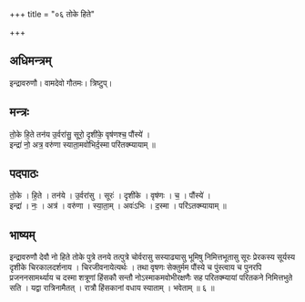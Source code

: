 +++
title = "०६ तोके हिते"

+++
## अधिमन्त्रम्
इन्द्रावरुणौ। वामदेवो गौतमः। त्रिष्टुप्।

## मन्त्रः
तो॒के हि॒ते तन॑य उ॒र्वरा॑सु॒ सूरो॒ दृशी॑के॒ वृष॑णश्च॒ पौंस्ये॑ ।  
इन्द्रा॑ नो॒ अत्र॒ वरु॑णा स्याता॒मवो॑भिर्द॒स्मा परि॑तक्म्यायाम् ॥

## पदपाठः
तो॒के । हि॒ते । तन॑ये । उ॒र्वरा॑सु । सूरः॑ । दृशी॑के । वृष॑णः । च॒ । पौंस्ये॑ ।  
इन्द्रा॑ । नः॒ । अत्र॑ । वरु॑णा । स्या॒ता॒म् । अवः॑ऽभिः । द॒स्मा । परि॑ऽतक्म्यायाम् ॥

## भाष्यम्
इन्द्रावरुणौ देवौ नो हिते तोके पुत्रे तनये तत्पुत्रे चोर्वरासु सस्याढ्यासु भूमिषु निमित्तभूतासु सूरः प्रेरकस्य सूर्यस्य दृशीके चिरकालदर्शनाय । चिरजीवनायेत्यर्थः । तथा वृषणः सेक्तुर्मम पौंस्ये च पुंस्त्वाय च पुनरपि प्रजननसामर्थ्याय च दस्मा शत्रूणां हिंसकौ सन्तौ नोऽस्माकमवोभीरक्षणैः सह परितक्म्यायां परितकने निमित्तभुते सति । यद्वा रात्रिनामैतत् । रात्रौ हिंसकानां वधाय स्याताम् । भवेताम् ॥ ६ ॥